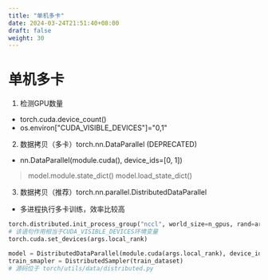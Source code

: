 ```yaml
---
title: "单机多卡"
date: 2024-03-24T21:51:40+08:00
draft: false
weight: 30
---
```



# 单机多卡

1. 检测GPU数量

- torch.cuda.device_count()
- os.environ["CUDA_VISIBLE_DEVICES"]="0,1"

2. 数据拷贝（多卡）torch.nn.DataParallel (DEPRECATED)

- nn.DataParallel(module.cuda(), device_ids=[0, 1])

> model.module.state_dict()
> model.load_state_dict()

3. 数据拷贝（推荐）torch.nn.parallel.DistributedDataParallel

- 多进程执行多卡训练，效率比较高
```python
torch.distributed.init_process_group("nccl", world_size=n_gpus, rand=args.local_rank)
# 该语句作用相当于CUDA_VISIBLE_DEVICES环境变量
torch.cuda.set_devices(args.local_rank) 

model = DistributedDataParallel(module.cuda(args.local_rank), device_ids=[args.local_rank])
train_smapler = DistributedSampler(train_dataset)
# 源码位于 torch/utils/data/distributed.py


```